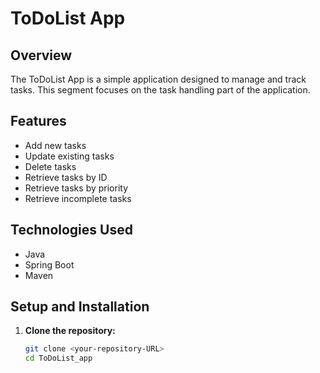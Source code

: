 # ToDoList App

## Overview

The ToDoList App is a simple application designed to manage and track tasks. This segment focuses on the task handling part of the application.

## Features

- Add new tasks
- Update existing tasks
- Delete tasks
- Retrieve tasks by ID
- Retrieve tasks by priority
- Retrieve incomplete tasks

## Technologies Used

- Java
- Spring Boot
- Maven

## Setup and Installation

1. **Clone the repository:**
   ```bash
   git clone <your-repository-URL>
   cd ToDoList_app
